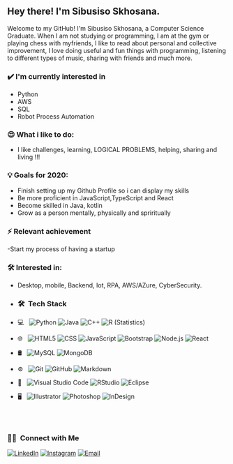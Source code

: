 <h2> Hey there! I'm Sibusiso Skhosana.</h2>

Welcome to my GitHub! I'm Sibusiso Skhosana, a Computer Science Graduate. When I am not studying or programming, I am at the gym or playing chess with myfriends, I like to read about personal and collective improvement, I love doing useful and fun things with programming, listening to different types of music, sharing with friends and much more.

### ✔️ I'm currently interested in
- Python 
- AWS
- SQL
- Robot Process Automation

### 😍 What i like to do:
- I like challenges, learning, LOGICAL PROBLEMS, helping, sharing and living !!!

### 💡 Goals for 2020:
- Finish setting up my Github Profile so i can display my skills
- Be more proficient in JavaScript,TypeScript and React
- Become skilled in Java, kotlin
- Grow as a person mentally, physically and spriritually

### ⚡ Relevant achievement
-Start my process of having a startup

### 🛠 Interested in:
- Desktop, mobile, Backend, Iot, RPA, AWS/AZure, CyberSecurity.

- <h3> 🛠 &nbsp;Tech Stack</h3>

- 💻 &nbsp;
  ![Python](https://img.shields.io/badge/-Python-333333?style=flat&logo=python)
  ![Java](https://img.shields.io/badge/-Java-333333?style=flat&logo=Java&logoColor=007396)
  ![C++](https://img.shields.io/badge/-C++-333333?style=flat&logo=C%2B%2B&logoColor=00599C)
  ![R (Statistics)](https://img.shields.io/badge/-R-333333?style=flat&logo=R&logoColor=276DC3)
- 🌐 &nbsp;
  ![HTML5](https://img.shields.io/badge/-HTML5-333333?style=flat&logo=HTML5)
  ![CSS](https://img.shields.io/badge/-CSS-333333?style=flat&logo=CSS3&logoColor=1572B6)
  ![JavaScript](https://img.shields.io/badge/-JavaScript-333333?style=flat&logo=javascript)
  ![Bootstrap](https://img.shields.io/badge/-Bootstrap-333333?style=flat&logo=bootstrap&logoColor=563D7C)
  ![Node.js](https://img.shields.io/badge/-Node.js-333333?style=flat&logo=node.js)
  ![React](https://img.shields.io/badge/-React-333333?style=flat&logo=react)
- 🛢 &nbsp;
  ![MySQL](https://img.shields.io/badge/-MySQL-333333?style=flat&logo=mysql)
  ![MongoDB](https://img.shields.io/badge/-MongoDB-333333?style=flat&logo=mongodb)
- ⚙️ &nbsp;
  ![Git](https://img.shields.io/badge/-Git-333333?style=flat&logo=git)
  ![GitHub](https://img.shields.io/badge/-GitHub-333333?style=flat&logo=github)
  ![Markdown](https://img.shields.io/badge/-Markdown-333333?style=flat&logo=markdown)
- 🔧 &nbsp;
  ![Visual Studio Code](https://img.shields.io/badge/-Visual%20Studio%20Code-333333?style=flat&logo=visual-studio-code&logoColor=007ACC)
  ![RStudio](https://img.shields.io/badge/-RStudio-333333?style=flat&logo=rstudio)
  ![Eclipse](https://img.shields.io/badge/-Eclipse-333333?style=flat&logo=eclipse-ide&logoColor=2C2255)
- 🖥 &nbsp;
  ![Illustrator](https://img.shields.io/badge/-Illustrator-333333?style=flat&logo=adobe-illustrator)
  ![Photoshop](https://img.shields.io/badge/-Photoshop-333333?style=flat&logo=adobe-photoshop)
  ![InDesign](https://img.shields.io/badge/-InDesign-333333?style=flat&logo=adobe-indesign)

<br/>

<br/>

<h3> 🤝🏻 &nbsp;Connect with Me </h3>

<p align="center">

<a href="https://www.linkedin.com/in/sibusiso-goodwell-skhosana-445185250/"><img alt="LinkedIn" src="https://img.shields.io/badge/LinkedIn-Sibusiso%20Skhosana%20Singh-blue?style=flat-square&logo=linkedin"></a>
<a href="https://www.instagram.com/adityavs_/"><img alt="Instagram" src="https://img.shields.io/badge/Instagram-sibusiso__-blue?style=flat-square&logo=instagram"></a>
<a href="mailto:sibusisogoodwill871@gmail.com"><img alt="Email" src="https://img.shields.io/badge/Email-sibusisogoodwill871@gmail.com-blue?style=flat-square&logo=gmail"></a>
</p>

